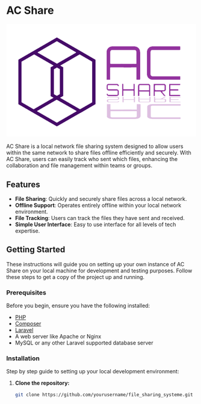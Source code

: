 # AC Share

![AC Share Logo](public/logo.png)

AC Share is a local network file sharing system designed to allow users within the same network to share files offline efficiently and securely. With AC Share, users can easily track who sent which files, enhancing the collaboration and file management within teams or groups.

## Features

- **File Sharing**: Quickly and securely share files across a local network.
- **Offline Support**: Operates entirely offline within your local network environment.
- **File Tracking**: Users can track the files they have sent and received.
- **Simple User Interface**: Easy to use interface for all levels of tech expertise.

## Getting Started

These instructions will guide you on setting up your own instance of AC Share on your local machine for development and testing purposes. Follow these steps to get a copy of the project up and running.

### Prerequisites

Before you begin, ensure you have the following installed:
- [PHP](https://www.php.net/)
- [Composer](https://getcomposer.org/)
- [Laravel](https://laravel.com/docs/installation)
- A web server like Apache or Nginx
- MySQL or any other Laravel supported database server

### Installation

Step by step guide to setting up your local development environment:

1. **Clone the repository:**

   ```bash
   git clone https://github.com/yourusername/file_sharing_systeme.git
